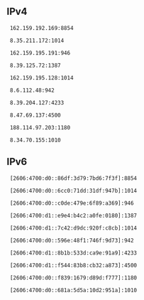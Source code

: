 ## IPv4
```
 162.159.192.169:8854
```
```
 8.35.211.172:1014
```
```
 162.159.195.191:946
```
```
 8.39.125.72:1387
```
```
 162.159.195.128:1014
```
```
 8.6.112.48:942
```
```
 8.39.204.127:4233
```
```
 8.47.69.137:4500
```
```
 188.114.97.203:1180
```
```
 8.34.70.155:1010
```

## IPv6
```
 [2606:4700:d0::86df:3d79:7bd6:7f3f]:8854
```
```
 [2606:4700:d0::6cc0:71dd:31df:947b]:1014
```
```
 [2606:4700:d0::c0de:479e:6f89:a369]:946
```
```
 [2606:4700:d1::e9e4:b4c2:a0fe:0180]:1387
```
```
 [2606:4700:d1::7c42:d9dc:920f:c8cb]:1014
```
```
 [2606:4700:d0::596e:48f1:746f:9d73]:942
```
```
 [2606:4700:d1::8b1b:533d:ca9e:91a9]:4233
```
```
 [2606:4700:d1::f544:83b8:cb32:a873]:4500
```
```
 [2606:4700:d0::f839:1679:d89d:f777]:1180
```
```
 [2606:4700:d0::681a:5d5a:10d2:951a]:1010
```
